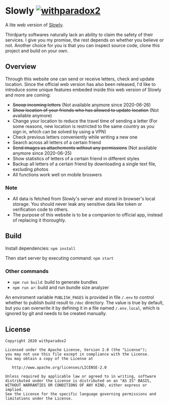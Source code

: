 # Slowly [![withparadox2](https://circleci.com/gh/withparadox2/Slowly.svg?style=shield)](https://circleci.com/gh/withparadox2/Slowly.svg?style=shield)

A lite web version of [Slowly](https://www.getslowly.com/en/).

Thirdparty softwares naturally lack an ability to claim the safety of their services. I give you my promise, the rest depends on whether you believe or not. Another choice for you is that you can inspect source code, clone this project and build on your own.

## Overview
Through this website one can send or receive letters, check and update location. Since the official web version has also been released, I'd like to introduce some unique features embeded inside this web version of Slowly and more are coming:

- ~~Snoop incoming letters~~ (Not available anymore since 2020-06-26)
- ~~Show location of your friends who has allowed to update location~~ (Not available anymore)
- Change your location to reduce the travel time of sending a letter (For some reasons, new location is restricted to the same country as you sign in, which can be solved by using a VPN)
- Check previous letters conveniently while writing a new one
- Search across all letters of a certain friend
- ~~Send images as attachements without any permissions~~ (Not available anymore since 2020-06-25)
- Show statistics of letters of a certain friend in different styles
- Backup all letters of a certain friend by downloading a single text file, excluding photos
- All functions work well on mobile broswers

### Note
- All data is fetched from Slowly's server and stored in browser's local storage. You should never leak any sensitive data like token or verification code to others. 
- The purpose of this website is to be a companion to official app, instead of replacing it thoroughly.

## Build
Install dependencies: `npm install`

Then start server by executing command: `npm start`

### Other commands

- `npm run build`: build to generate bundles
- `npm run ar`: build and run bundle size analyzer

An enviroment variable `PUBLISH_PAGES` is provided in file `/.env` to control whether to publish build result to `/doc` directory. The value is true by default, but you can overwrite it by defining it in a file named `/.env.local`, which is ignored by git and needs to be created manually.

## License
```
Copyright 2020 withparadox2

Licensed under the Apache License, Version 2.0 (the "License");
you may not use this file except in compliance with the License.
You may obtain a copy of the License at

   http://www.apache.org/licenses/LICENSE-2.0

Unless required by applicable law or agreed to in writing, software
distributed under the License is distributed on an "AS IS" BASIS,
WITHOUT WARRANTIES OR CONDITIONS OF ANY KIND, either express or implied.
See the License for the specific language governing permissions and
limitations under the License.
```